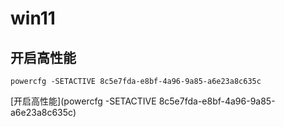 # win11

## 开启高性能

```shell
powercfg -SETACTIVE 8c5e7fda-e8bf-4a96-9a85-a6e23a8c635c
```

[开启高性能](powercfg -SETACTIVE 8c5e7fda-e8bf-4a96-9a85-a6e23a8c635c)